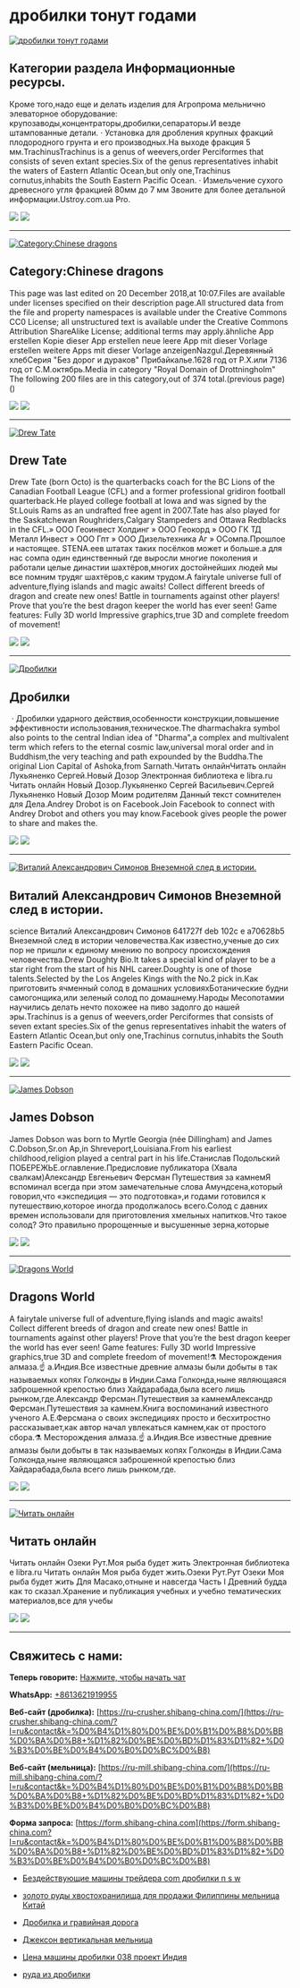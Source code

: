 # дробилки тонут годами

<a href="https://swt.shibang-china.com/?l=ru&img&k=%D0%B4%D1%80%D0%BE%D0%B1%D0%B8%D0%BB%D0%BA%D0%B8+%D1%82%D0%BE%D0%BD%D1%83%D1%82+%D0%B3%D0%BE%D0%B4%D0%B0%D0%BC%D0%B8" target="_blank">![дробилки тонут годами](http://static.shibang-china.com/all-800x300/1279.jpg)</a>

## Категории раздела Информационные ресурсы.
Кроме того,надо еще и делать изделия для Агропрома мельнично элеваторное оборудование: крупозаводы,концентраторы,дробилки,сепараторы.И везде штампованные детали.&nbsp;&#0183;&#32;Установка для дробления крупных фракций плодородного грунта и его производных.На выходе фракция 5 мм.TrachinusTrachinus is a genus of weevers,order Perciformes that consists of seven extant species.Six of the genus representatives inhabit the waters of Eastern Atlantic Ocean,but only one,Trachinus cornutus,inhabits the South Eastern Pacific Ocean.&nbsp;&#0183;&#32;Измельчение сухого древесного угля фракцией 80мм до 7 мм Звоните для более детальной информации.Ustroy.com.ua Pro.


<a href="https://whatsapp.shibangsoft.com/WhatsApp.php" target="_blank" title="WhatsApp">![](http://static.shibang-china.com/icon/whatsapp.png)</a> <a href="https://swt.shibang-china.com/?l=ru&icon&k=%D0%B4%D1%80%D0%BE%D0%B1%D0%B8%D0%BB%D0%BA%D0%B8+%D1%82%D0%BE%D0%BD%D1%83%D1%82+%D0%B3%D0%BE%D0%B4%D0%B0%D0%BC%D0%B8" target="_blank">![](http://static.shibang-china.com/icon/chat-ru.png)</a>

---

<a href="https://swt.shibang-china.com/?l=ru&img&k=%D0%B4%D1%80%D0%BE%D0%B1%D0%B8%D0%BB%D0%BA%D0%B8+%D1%82%D0%BE%D0%BD%D1%83%D1%82+%D0%B3%D0%BE%D0%B4%D0%B0%D0%BC%D0%B8" target="_blank">![Category:Chinese dragons](http://static.shibang-china.com/all-800x300/459.jpg)</a>

## Category:Chinese dragons
This page was last edited on 20 December 2018,at 10:07.Files are available under licenses specified on their description page.All structured data from the file and property namespaces is available under the Creative Commons CC0 License; all unstructured text is available under the Creative Commons Attribution ShareAlike License; additional terms may apply.&#228;hnliche App erstellen Kopie dieser App erstellen neue leere App mit dieser Vorlage erstellen weitere Apps mit dieser Vorlage anzeigenNazgul.Деревянный хлебСерия &quot;Без дорог и дураков&quot; Прибайкалье.1628 год от Р.Х.или 7136 год от С.М.октябрь.Media in category &quot;Royal Domain of Drottningholm&quot; The following 200 files are in this category,out of 374 total.(previous page) ()


<a href="https://whatsapp.shibangsoft.com/WhatsApp.php" target="_blank" title="WhatsApp">![](http://static.shibang-china.com/icon/whatsapp.png)</a> <a href="https://swt.shibang-china.com/?l=ru&icon&k=%D0%B4%D1%80%D0%BE%D0%B1%D0%B8%D0%BB%D0%BA%D0%B8+%D1%82%D0%BE%D0%BD%D1%83%D1%82+%D0%B3%D0%BE%D0%B4%D0%B0%D0%BC%D0%B8" target="_blank">![](http://static.shibang-china.com/icon/chat-ru.png)</a>

---

<a href="https://swt.shibang-china.com/?l=ru&img&k=%D0%B4%D1%80%D0%BE%D0%B1%D0%B8%D0%BB%D0%BA%D0%B8+%D1%82%D0%BE%D0%BD%D1%83%D1%82+%D0%B3%D0%BE%D0%B4%D0%B0%D0%BC%D0%B8" target="_blank">![Drew Tate](http://static.shibang-china.com/all-800x300/1446.jpg)</a>

## Drew Tate
Drew Tate (born Octo) is the quarterbacks coach for the BC Lions of the Canadian Football League (CFL) and a former professional gridiron football quarterback.He played college football at Iowa and was signed by the St.Louis Rams as an undrafted free agent in 2007.Tate has also played for the Saskatchewan Roughriders,Calgary Stampeders and Ottawa Redblacks in the CFL.&#187; ООО Геоинвест Холдинг &#187; ООО Геокорд &#187; ООО ГК ТД Металл Инвест &#187; ООО Гпт &#187; ООО Дизельтехника Аг &#187; ОСомпа.Прошлое и настоящее. STENA.eeв штатах таких посёлков может и больше.а для нас сомпа один единственный где выросли многие поколения и работали целые династии шахтёров,многих достойнейших людей мы все помним трудяг шахтёров,с каким трудом.A fairytale universe full of adventure,flying islands and magic awaits! Collect different breeds of dragon and create new ones! Battle in tournaments against other players! Prove that you’re the best dragon keeper the world has ever seen! Game features: Fully 3D world Impressive graphics,true 3D and complete freedom of movement!


<a href="https://whatsapp.shibangsoft.com/WhatsApp.php" target="_blank" title="WhatsApp">![](http://static.shibang-china.com/icon/whatsapp.png)</a> <a href="https://swt.shibang-china.com/?l=ru&icon&k=%D0%B4%D1%80%D0%BE%D0%B1%D0%B8%D0%BB%D0%BA%D0%B8+%D1%82%D0%BE%D0%BD%D1%83%D1%82+%D0%B3%D0%BE%D0%B4%D0%B0%D0%BC%D0%B8" target="_blank">![](http://static.shibang-china.com/icon/chat-ru.png)</a>

---

<a href="https://swt.shibang-china.com/?l=ru&img&k=%D0%B4%D1%80%D0%BE%D0%B1%D0%B8%D0%BB%D0%BA%D0%B8+%D1%82%D0%BE%D0%BD%D1%83%D1%82+%D0%B3%D0%BE%D0%B4%D0%B0%D0%BC%D0%B8" target="_blank">![Дробилки](http://static.shibang-china.com/all-800x300/951.jpg)</a>

## Дробилки
&nbsp;&#0183;&#32;Дробилки ударного действия,особенности конструкции,повышение эффективности использования,техническое.The dharmachakra symbol also points to the central Indian idea of &quot;Dharma&quot;,a complex and multivalent term which refers to the eternal cosmic law,universal moral order and in Buddhism,the very teaching and path expounded by the Buddha.The original Lion Capital of Ashoka,from Sarnath.Читать онлайнЧитать онлайн Лукьяненко Сергей.Новый Дозор Электронная библиотека e libra.ru Читать онлайн Новый Дозор.Лукьяненко Сергей Васильевич.Сергей Лукьяненко Новый Дозор Моим родителям Данный текст сомнителен для Дела.Andrey Drobot is on Facebook.Join Facebook to connect with Andrey Drobot and others you may know.Facebook gives people the power to share and makes the.


<a href="https://whatsapp.shibangsoft.com/WhatsApp.php" target="_blank" title="WhatsApp">![](http://static.shibang-china.com/icon/whatsapp.png)</a> <a href="https://swt.shibang-china.com/?l=ru&icon&k=%D0%B4%D1%80%D0%BE%D0%B1%D0%B8%D0%BB%D0%BA%D0%B8+%D1%82%D0%BE%D0%BD%D1%83%D1%82+%D0%B3%D0%BE%D0%B4%D0%B0%D0%BC%D0%B8" target="_blank">![](http://static.shibang-china.com/icon/chat-ru.png)</a>

---

<a href="https://swt.shibang-china.com/?l=ru&img&k=%D0%B4%D1%80%D0%BE%D0%B1%D0%B8%D0%BB%D0%BA%D0%B8+%D1%82%D0%BE%D0%BD%D1%83%D1%82+%D0%B3%D0%BE%D0%B4%D0%B0%D0%BC%D0%B8" target="_blank">![Виталий Александрович Симонов Внеземной след в истории.](http://static.shibang-china.com/all-800x300/841.jpg)</a>

## Виталий Александрович Симонов Внеземной след в истории.
science Виталий Александрович Симонов 641727f deb 102c e a70628b5 Внеземной след в истории человечества.Как известно,ученые до сих пор не пришли к единому мнению по вопросу происхождения человечества.Drew Doughty Bio.It takes a special kind of player to be a star right from the start of his NHL career.Doughty is one of those talents.Selected by the Los Angeles Kings with the No.2 pick in.Как приготовить ячменный солод в домашних условияхБотанические будни самогонщика,или зеленый солод по домашнему.Народы Месопотамии научились делать нечто похожее на пиво задолго до нашей эры.Trachinus is a genus of weevers,order Perciformes that consists of seven extant species.Six of the genus representatives inhabit the waters of Eastern Atlantic Ocean,but only one,Trachinus cornutus,inhabits the South Eastern Pacific Ocean.


<a href="https://whatsapp.shibangsoft.com/WhatsApp.php" target="_blank" title="WhatsApp">![](http://static.shibang-china.com/icon/whatsapp.png)</a> <a href="https://swt.shibang-china.com/?l=ru&icon&k=%D0%B4%D1%80%D0%BE%D0%B1%D0%B8%D0%BB%D0%BA%D0%B8+%D1%82%D0%BE%D0%BD%D1%83%D1%82+%D0%B3%D0%BE%D0%B4%D0%B0%D0%BC%D0%B8" target="_blank">![](http://static.shibang-china.com/icon/chat-ru.png)</a>

---

<a href="https://swt.shibang-china.com/?l=ru&img&k=%D0%B4%D1%80%D0%BE%D0%B1%D0%B8%D0%BB%D0%BA%D0%B8+%D1%82%D0%BE%D0%BD%D1%83%D1%82+%D0%B3%D0%BE%D0%B4%D0%B0%D0%BC%D0%B8" target="_blank">![James Dobson](http://static.shibang-china.com/all-800x300/1080.jpg)</a>

## James Dobson
James Dobson was born to Myrtle Georgia (n&#233;e Dillingham) and James C.Dobson,Sr.on Ap,in Shreveport,Louisiana.From his earliest childhood,religion played a central part in his life.Станислав Подольский ПОБЕРЕЖЬЕ.оглавление.Предисловие публикатора (Хвала свалкам)Александр Евгеньевич Ферсман Путешествия за камнемЯ вспоминал всегда при этом замечательные слова Амундсена,который говорил,что &#171;экспедиция — это подготовка&#187;,и годами готовился к путешествию,которое иногда продолжалось всего.Солод с давних времен использовали для приготовления хмельных напитков.Что такое солод? Это правильно пророщенные и высушенные зерна,которые


<a href="https://whatsapp.shibangsoft.com/WhatsApp.php" target="_blank" title="WhatsApp">![](http://static.shibang-china.com/icon/whatsapp.png)</a> <a href="https://swt.shibang-china.com/?l=ru&icon&k=%D0%B4%D1%80%D0%BE%D0%B1%D0%B8%D0%BB%D0%BA%D0%B8+%D1%82%D0%BE%D0%BD%D1%83%D1%82+%D0%B3%D0%BE%D0%B4%D0%B0%D0%BC%D0%B8" target="_blank">![](http://static.shibang-china.com/icon/chat-ru.png)</a>

---

<a href="https://swt.shibang-china.com/?l=ru&img&k=%D0%B4%D1%80%D0%BE%D0%B1%D0%B8%D0%BB%D0%BA%D0%B8+%D1%82%D0%BE%D0%BD%D1%83%D1%82+%D0%B3%D0%BE%D0%B4%D0%B0%D0%BC%D0%B8" target="_blank">![Dragons World](http://static.shibang-china.com/all-800x300/509.jpg)</a>

## Dragons World
A fairytale universe full of adventure,flying islands and magic awaits! Collect different breeds of dragon and create new ones! Battle in tournaments against other players! Prove that you’re the best dragon keeper the world has ever seen! Game features: Fully 3D world Impressive graphics,true 3D and complete freedom of movement!⚗ Месторождения алмаза.☝ а.Индия.Все известные древние алмазы были добыты в так называемых копях Голконды в Индии.Сама Голконда,ныне являющаяся заброшенной крепостью близ Хайдарабада,была всего лишь рынком,где.Александр Ферсман.Путешествия за камнемАлександр Ферсман.Путешествия за камнем.Книга воспоминаний известного ученого А.Е.Ферсмана о своих экспедициях просто и бесхитростно рассказывает,как автор начал увлекаться камнем,как от простого сбора.⚗ Месторождения алмаза.☝ а.Индия.Все известные древние алмазы были добыты в так называемых копях Голконды в Индии.Сама Голконда,ныне являющаяся заброшенной крепостью близ Хайдарабада,была всего лишь рынком,где.


<a href="https://whatsapp.shibangsoft.com/WhatsApp.php" target="_blank" title="WhatsApp">![](http://static.shibang-china.com/icon/whatsapp.png)</a> <a href="https://swt.shibang-china.com/?l=ru&icon&k=%D0%B4%D1%80%D0%BE%D0%B1%D0%B8%D0%BB%D0%BA%D0%B8+%D1%82%D0%BE%D0%BD%D1%83%D1%82+%D0%B3%D0%BE%D0%B4%D0%B0%D0%BC%D0%B8" target="_blank">![](http://static.shibang-china.com/icon/chat-ru.png)</a>

---

<a href="https://swt.shibang-china.com/?l=ru&img&k=%D0%B4%D1%80%D0%BE%D0%B1%D0%B8%D0%BB%D0%BA%D0%B8+%D1%82%D0%BE%D0%BD%D1%83%D1%82+%D0%B3%D0%BE%D0%B4%D0%B0%D0%BC%D0%B8" target="_blank">![Читать онлайн](http://static.shibang-china.com/all-800x300/763.jpg)</a>

## Читать онлайн
Читать онлайн Озеки Рут.Моя рыба будет жить Электронная библиотека e libra.ru Читать онлайн Моя рыба будет жить.Озеки Рут.Рут Озеки Моя рыба будет жить Для Масако,отныне и навсегда Часть I Древний будда как то сказал.Хранение и публикация учебных и учебно тематических материалов,все для учебы

<a href="https://whatsapp.shibangsoft.com/WhatsApp.php" target="_blank" title="WhatsApp">![](http://static.shibang-china.com/icon/whatsapp.png)</a> <a href="https://swt.shibang-china.com/?l=ru&icon&k=%D0%B4%D1%80%D0%BE%D0%B1%D0%B8%D0%BB%D0%BA%D0%B8+%D1%82%D0%BE%D0%BD%D1%83%D1%82+%D0%B3%D0%BE%D0%B4%D0%B0%D0%BC%D0%B8" target="_blank">![](http://static.shibang-china.com/icon/chat-ru.png)</a>

---
## Свяжитесь с нами:

**Теперь говорите:** [Нажмите, чтобы начать чат](https://swt.shibang-china.com?l=ru&contact&k=%D0%B4%D1%80%D0%BE%D0%B1%D0%B8%D0%BB%D0%BA%D0%B8+%D1%82%D0%BE%D0%BD%D1%83%D1%82+%D0%B3%D0%BE%D0%B4%D0%B0%D0%BC%D0%B8)

**WhatsApp:**  [+8613621919955](https://whatsapp.shibangsoft.com/WhatsApp.php)

**Веб-сайт (дробилка):** [https://ru-crusher.shibang-china.com/](https://ru-crusher.shibang-china.com/?l=ru&contact&k=%D0%B4%D1%80%D0%BE%D0%B1%D0%B8%D0%BB%D0%BA%D0%B8+%D1%82%D0%BE%D0%BD%D1%83%D1%82+%D0%B3%D0%BE%D0%B4%D0%B0%D0%BC%D0%B8)

**Веб-сайт (мельница):** [https://ru-mill.shibang-china.com/](https://ru-mill.shibang-china.com/?l=ru&contact&k=%D0%B4%D1%80%D0%BE%D0%B1%D0%B8%D0%BB%D0%BA%D0%B8+%D1%82%D0%BE%D0%BD%D1%83%D1%82+%D0%B3%D0%BE%D0%B4%D0%B0%D0%BC%D0%B8)

**Форма запроса:** [https://form.shibang-china.com](https://form.shibang-china.com?l=ru&contact&k=%D0%B4%D1%80%D0%BE%D0%B1%D0%B8%D0%BB%D0%BA%D0%B8+%D1%82%D0%BE%D0%BD%D1%83%D1%82+%D0%B3%D0%BE%D0%B4%D0%B0%D0%BC%D0%B8)

* [Бездействующие машины трейдера com дробилки n s w](../124/%D0%91%D0%B5%D0%B7%D0%B4%D0%B5%D0%B9%D1%81%D1%82%D0%B2%D1%83%D1%8E%D1%89%D0%B8%D0%B5%20%D0%BC%D0%B0%D1%88%D0%B8%D0%BD%D1%8B%20%D1%82%D1%80%D0%B5%D0%B9%D0%B4%D0%B5%D1%80%D0%B0%20com%20%D0%B4%D1%80%D0%BE%D0%B1%D0%B8%D0%BB%D0%BA%D0%B8%20n%20s%20w.md)

* [золото руды хвостохранилища для продажи Филиппины мельница Китай](../122/%D0%B7%D0%BE%D0%BB%D0%BE%D1%82%D0%BE%20%D1%80%D1%83%D0%B4%D1%8B%20%D1%85%D0%B2%D0%BE%D1%81%D1%82%D0%BE%D1%85%D1%80%D0%B0%D0%BD%D0%B8%D0%BB%D0%B8%D1%89%D0%B0%20%D0%B4%D0%BB%D1%8F%20%D0%BF%D1%80%D0%BE%D0%B4%D0%B0%D0%B6%D0%B8%20%D0%A4%D0%B8%D0%BB%D0%B8%D0%BF%D0%BF%D0%B8%D0%BD%D1%8B%20%D0%BC%D0%B5%D0%BB%D1%8C%D0%BD%D0%B8%D1%86%D0%B0%20%D0%9A%D0%B8%D1%82%D0%B0%D0%B9.md)

* [Дробилка и гравийная дорога](../121/%D0%94%D1%80%D0%BE%D0%B1%D0%B8%D0%BB%D0%BA%D0%B0%20%D0%B8%20%D0%B3%D1%80%D0%B0%D0%B2%D0%B8%D0%B9%D0%BD%D0%B0%D1%8F%20%D0%B4%D0%BE%D1%80%D0%BE%D0%B3%D0%B0.md)

* [Джексон вертикальная мельница](../124/%D0%94%D0%B6%D0%B5%D0%BA%D1%81%D0%BE%D0%BD%20%D0%B2%D0%B5%D1%80%D1%82%D0%B8%D0%BA%D0%B0%D0%BB%D1%8C%D0%BD%D0%B0%D1%8F%20%D0%BC%D0%B5%D0%BB%D1%8C%D0%BD%D0%B8%D1%86%D0%B0.md)

* [Цена машины дробилки 038 проект Индия](../123/%D0%A6%D0%B5%D0%BD%D0%B0%20%D0%BC%D0%B0%D1%88%D0%B8%D0%BD%D1%8B%20%D0%B4%D1%80%D0%BE%D0%B1%D0%B8%D0%BB%D0%BA%D0%B8%20038%20%D0%BF%D1%80%D0%BE%D0%B5%D0%BA%D1%82%20%D0%98%D0%BD%D0%B4%D0%B8%D1%8F.md)

* [руда из дробилки](../125/%D1%80%D1%83%D0%B4%D0%B0%20%D0%B8%D0%B7%20%D0%B4%D1%80%D0%BE%D0%B1%D0%B8%D0%BB%D0%BA%D0%B8.md)